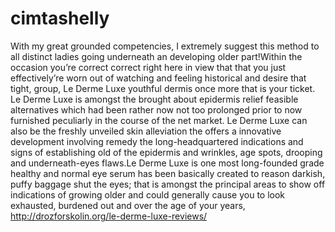 # cimtashelly
With my great grounded competencies, I extremely suggest this method to all distinct ladies going underneath an developing older part!Within the occasion you’re correct correct right here in view that that you just effectively’re worn out of watching and feeling historical and desire that tight, group, Le Derme Luxe youthful dermis once more that is your ticket. Le Derme Luxe is amongst the brought about epidermis relief feasible alternatives which had been rather now not too prolonged prior to now furnished peculiarly in the course of the net market. Le Derme Luxe can also be the freshly unveiled skin alleviation the offers a innovative development involving remedy the long-headquartered indications and signs of establishing old of the epidermis  and wrinkles, age spots, drooping and underneath-eyes flaws.Le Derme Luxe is one most long-founded grade healthy and normal eye serum has been basically created to reason darkish, puffy baggage shut the eyes; that is amongst the principal areas to show off indications of growing older and could generally cause you to look exhausted, burdened out and over the age of your years,  http://drozforskolin.org/le-derme-luxe-reviews/
